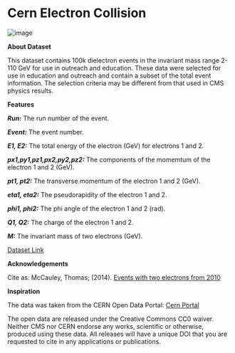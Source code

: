 # Cern Electron Collision

![image](https://github.com/Mesutssmn/Cern_Electron_Collision/assets/127686800/e4399ea8-725c-427c-94fa-89dea0ea93f7)


**About Dataset**

This dataset contains 100k dielectron events in the invariant mass range 2-110 GeV for use in outreach and education. These data were selected for use in education and outreach and contain a subset of the total event information. The selection criteria may be different from that used in CMS physics results.

**Features**

  ***Run:*** The run number of the event.
  
  ***Event:*** The event number.
  
  ***E1, E2:*** The total energy of the electron (GeV) for electrons 1 and 2.
  
  ***px1,py1,pz1,px2,py2,pz2:*** The components of the momemtum of the electron 1 and 2 (GeV).
  
  ***pt1, pt2:*** The transverse momentum of the electron 1 and 2 (GeV).
  
  ***eta1, eta2:*** The pseudorapidity of the electron 1 and 2.
  
  ***phi1, phi2:*** The phi angle of the electron 1 and 2 (rad).
  
  ***Q1, Q2:*** The charge of the electron 1 and 2.
  
  ***M:*** The invariant mass of two electrons (GeV).
  
<a href="https://www.kaggle.com/datasets/fedesoriano/cern-electron-collision-data" target="_blank">Dataset Link</a>


**Acknowledgements**

Cite as: McCauley, Thomas; (2014). <a href="https://opendata.cern.ch/record/304" target="_blank">Events with two electrons from 2010</a>

**Inspiration**


The data was taken from the CERN Open Data Portal: <a href="https://opendata.cern.ch/" target="_blank">Cern Portal</a>

The open data are released under the Creative Commons CC0 waiver. Neither CMS nor CERN endorse any works, scientific or otherwise, produced using these data. All releases will have a unique DOI that you are requested to cite in any applications or publications.
